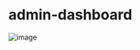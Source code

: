 # admin-dashboard

![image](https://user-images.githubusercontent.com/65412950/219967904-1649d348-3e0a-4dee-a3f1-601e05635343.png)
